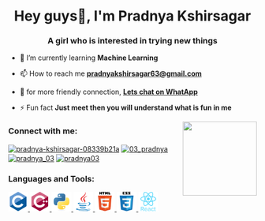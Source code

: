 <h1 align="center">Hey guys👋, I'm Pradnya Kshirsagar</h1>
<h3 align="center">A girl who is interested in trying new things</h3>

- 🌱 I’m currently learning **Machine Learning**

- 📫 How to reach me **pradnyakshirsagar63@gmail.com**

- 🤝 for more friendly connection, [**Lets chat on WhatApp**](https://wa.link/4xcx7b)

- ⚡ Fun fact **Just meet then you will understand what is fun in me**
 

<img align="right" width="150" height="150" src="https://github.com/MishManners/MishManners/blob/master/My-OctocatsShortest.gif">
<h3 align="left">Connect with me:</h3>
<p align="left">
<a href="https://linkedin.com/in/pradnya kshirsagar" target="blank"><img align="center" src="https://raw.githubusercontent.com/rahuldkjain/github-profile-readme-generator/master/src/images/icons/Social/linked-in-alt.svg" alt="pradnya-kshirsagar-08339b21a" height="30" width="40" /></a>
<a href="https://instagram.com/03_pradnya" target="blank"><img align="center" src="https://raw.githubusercontent.com/rahuldkjain/github-profile-readme-generator/master/src/images/icons/Social/instagram.svg" alt="03_pradnya" height="30" width="40" /></a>
<a href="https://www.codechef.com/users/pradnya_03" target="blank"><img align="center" src="https://cdn.jsdelivr.net/npm/simple-icons@3.1.0/icons/codechef.svg" alt="pradnya_03" height="30" width="40" /></a>
<a href="https://www.hackerrank.com/pradnya03" target="blank"><img align="center" src="https://raw.githubusercontent.com/rahuldkjain/github-profile-readme-generator/master/src/images/icons/Social/hackerrank.svg" alt="pradnya03" height="30" width="40" /></a>
</p>

<h3 align="left">Languages and Tools:</h3>
<p align="left"> <a href="https://www.cprogramming.com/" target="_blank"> 
<img src="https://raw.githubusercontent.com/devicons/devicon/master/icons/c/c-original.svg" alt="c" width="40" height="40"/> </a>
<a href="https://www.w3schools.com/cpp/" target="_blank"> 
<img src="https://raw.githubusercontent.com/devicons/devicon/master/icons/cplusplus/cplusplus-original.svg" alt="cplusplus" width="40" height="40"/> </a>
<a href="https://www.python.org" target="_blank">
<img src="https://raw.githubusercontent.com/devicons/devicon/master/icons/python/python-original.svg" alt="python" width="40" height="40"/> </a>
<a href="https://www.java.com" target="_blank"> 
<img src="https://raw.githubusercontent.com/devicons/devicon/master/icons/java/java-original.svg" alt="java" width="40" height="40"/> </a>
<a href="https://www.w3.org/html/" target="_blank"> 
<img src="https://raw.githubusercontent.com/devicons/devicon/master/icons/html5/html5-original-wordmark.svg" alt="html5" width="40" height="40"/> </a>
<a href="https://www.w3schools.com/css/" target="_blank">
<img src="https://raw.githubusercontent.com/devicons/devicon/master/icons/css3/css3-original-wordmark.svg" alt="css3" width="40" height="40"/> </a>  
<a href="https://reactjs.org/" target="_blank"> 
<img src="https://raw.githubusercontent.com/devicons/devicon/master/icons/react/react-original-wordmark.svg" alt="react" width="40" height="40"/> </a> </p>

